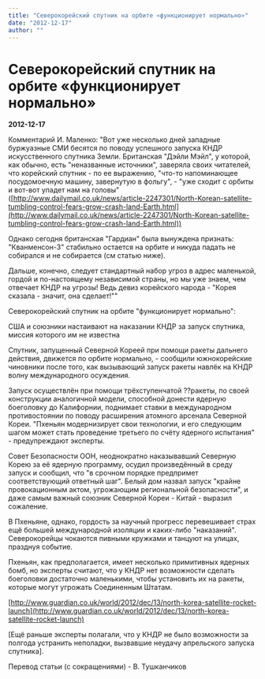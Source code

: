 ```yaml
---
title: "Северокорейский спутник на орбите «функционирует нормально»"
date: "2012-12-17"
author: ""
---
```


# Северокорейский спутник на орбите «функционирует нормально»

**2012-12-17** 

Комментарий И. Маленко: "Вот уже несколько дней западные буржуазные СМИ бесятся по поводу успешного запуска КНДР искусственного спутника Земли. Британская "Дэйли Мэйл", у которой, как обычно, есть "неназванные источники", заверяла своих читателей, что корейский спутник - по ее выражению, "что-то напоминающее посудомоечную машину, завернутую в фольгу", - "уже сходит с орбиты и вот-вот упадет нам на головы" ([http://www.dailymail.co.uk/news/article-2247301/North-Korean-satellite-tumbling-control-fears-grow-crash-land-Earth.html](http://www.dailymail.co.uk/news/article-2247301/North-Korean-satellite-tumbling-control-fears-grow-crash-land-Earth.html))

Однако сегодня британская "Гардиан" была вынуждена признать: "Кванменсон-3" стабильно остается на орбите и никуда падать не собирался и не собирается (см статью ниже).

Дальше, конечно, следует стандартный набор угроз в адрес маленькой, гордой и по-настоящему независимой страны, но мы уже знаем, чем отвечает КНДР на угрозы! Ведь девиз корейского народа - "Корея сказала - значит, она сделает!""

Северокорейский спутник на орбите "функционирует нормально":

США и союзники настаивают на наказании КНДР за запуск спутника, миссия которого им не известна

Спутник, запущенный Северной Кореей при помощи ракеты дальнего действия, движется по орбите нормально, - сообщили южнокорейские чиновники после того, как вызывающий запуск ракеты навлёк на КНДР волну международного осуждения.

Запуск осуществлён при помощи трёхступенчатой ??ракеты, по своей конструкции аналогичной модели, способной донести ядерную боеголовку до Калифорнии, поднимает ставки в международном противостоянии по поводу расширения атомного арсенала Северной Кореи. "Пхеньян модернизирует свои технологии, и его следующим шагом может стать проведение третьего по счёту ядерного испытания" - предупреждают эксперты.

Совет Безопасности ООН, неоднократно наказывавший Северную Корею за её ядерную программу, осудил произведённый в среду запуск и сообщил, что "в срочном порядке предпримет соответствующий ответный шаг". Белый дом назвал запуск "крайне провокационным актом, угрожающим региональной безопасности", и даже самым важный союзник Северной Кореи - Китай - выразил сожаление.

В Пхеньяне, однако, гордость за научный прогресс перевешивает страх ещё большей международной изоляции и каких-либо "наказаний". Северокорейцы чокаются пивными кружками и танцуют на улицах, празднуя событие.

Пхеньян, как предполагается, имеет несколько примитивных ядерных бомб, но эксперты считают, что у КНДР нет возможности сделать боеголовки достаточно маленькими, чтобы установить их на ракеты, которые могут угрожать Соединенным Штатам.

[http://www.guardian.co.uk/world/2012/dec/13/north-korea-satellite-rocket-launch](http://www.guardian.co.uk/world/2012/dec/13/north-korea-satellite-rocket-launch)

[Ещё раньше эксперты полагали, что у КНДР не было возможности за полгода устранить неполадки, вызвавшие неудачу апрельского запуска спутника].

Перевод статьи (с сокращениями) - В. Тушканчиков